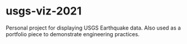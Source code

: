 # usgs-viz-2021
Personal project for displaying USGS Earthquake data. Also used as a portfolio piece to demonstrate engineering practices. 
